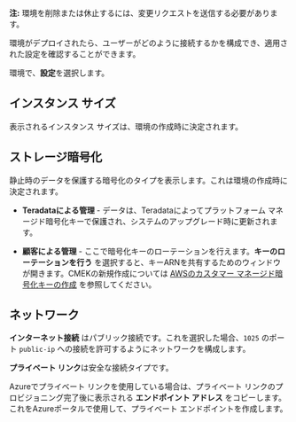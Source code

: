 **注:** 環境を削除または休止するには、変更リクエストを送信する必要があります。

環境がデプロイされたら、ユーザーがどのように接続するかを構成でき、適用された設定を確認することができます。

環境で、**設定**を選択します。

インスタンス サイズ
-------------------

表示されるインスタンス サイズは、環境の作成時に決定されます。

ストレージ暗号化
----------------

静止時のデータを保護する暗号化のタイプを表示します。これは環境の作成時に決定されます。

-   **Teradataによる管理** - データは、Teradataによってプラットフォーム マネージド暗号化キーで保護され、システムのアップグレード時に更新されます。

-   **顧客による管理** - ここで暗号化キーのローテーションを行えます。**キーのローテーションを行う** を選択すると、キーARNを共有するためのウィンドウが開きます。CMEKの新規作成については [AWSのカスタマー マネージド暗号化キーの作成](https://docs.teradata.com/access/sources/dita/topic?dita:topicPath=qly1704828971494.dita) を参照してください。

ネットワーク
------------

**インターネット接続** はパブリック接続です。これを選択した場合、`1025` のポート `public-ip` への接続を許可するようにネットワークを構成します。

**プライベート リンク**は安全な接続タイプです。

Azureでプライベート リンクを使用している場合は、プライベート リンクのプロビジョニング完了後に表示される **エンドポイント アドレス** をコピーします。これをAzureポータルで使用して、プライベート エンドポイントを作成します。
